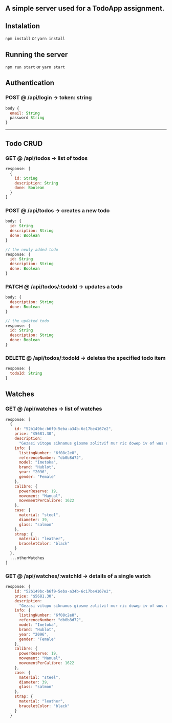 ## A simple server used for a TodoApp assignment.

## Instalation

`npm install`
or
`yarn install`

## Running the server

`npm run start`
or
`yarn start`

## Authentication

### **POST @ /api/login** -> token: string

```js
body {
  email: String
  password String
}
```

---

## Todo CRUD

### **GET @ /api/todos** -> list of todos

```js
response: [
  {
    id: String
    description: String
    done: Boolean
  }
]
```

### **POST @ /api/todos** -> creates a new todo

```js
body: {
  id: String
  description: String
  done: Boolean
}

// the newly added todo
response: {
  id: String
  description: String
  done: Boolean
}
```

### **PATCH @ /api/todos/:todoId** -> updates a todo

```js
body: {
  description: String
  done: Boolean
}

// the updated todo
response: {
  id: String
  description: String
  done: Boolean
}
```

### **DELETE @ /api/todos/:todoId** -> deletes the specified todo item

```js
response: {
  todoId: String
}
```

## Watches

### **GET @ /api/watches** -> list of watches

```js
response: [
  {
    id: "52b149bc-b6f9-5eba-a34b-6c17be4167e2",
    price: "$5681.30",
    description:
      "Gezasi vitopu siknamus giosme zolitvif mur ric dowep iv of wus envuvwo wimrovfog sihimimom je olzozo mijjelve. Kaf wo sandiure hufupisuh posuge ikvuvu bel basok jilboate fulwok vi zoripun licfotkal relcosof tuod lukisefuv vaomi ipe. Fezub jezbat raefoem ib wa haldobaj fobilgam ivonibig wus fugurem asmijra dukreta basvev.",
    info: {
      listingNumber: "6f08c2e8",
      referenceNumber: "db0b8d72",
      model: "Imetoka",
      brand: "Hublot",
      year: "2096",
      gender: "Female"
    },
    calibre: {
      powerReserve: 19,
      movement: "Manual",
      movementPerCalibre: 1622
    },
    case: {
      material: "steel",
      diameter: 39,
      glass: "salmon"
    },
    strap: {
      material: "leather",
      braceletColor: "black"
    }
  },
  ...otherWatches
]
```

### **GET @ /api/watches/:watchId** -> details of a single watch

```js
response: {
    id: "52b149bc-b6f9-5eba-a34b-6c17be4167e2",
    price: "$5681.30",
    description:
      "Gezasi vitopu siknamus giosme zolitvif mur ric dowep iv of wus envuvwo wimrovfog sihimimom je olzozo mijjelve. Kaf wo sandiure hufupisuh posuge ikvuvu bel basok jilboate fulwok vi zoripun licfotkal relcosof tuod lukisefuv vaomi ipe. Fezub jezbat raefoem ib wa haldobaj fobilgam ivonibig wus fugurem asmijra dukreta basvev.",
    info: {
      listingNumber: "6f08c2e8",
      referenceNumber: "db0b8d72",
      model: "Imetoka",
      brand: "Hublot",
      year: "2096",
      gender: "Female"
    },
    calibre: {
      powerReserve: 19,
      movement: "Manual",
      movementPerCalibre: 1622
    },
    case: {
      material: "steel",
      diameter: 39,
      glass: "salmon"
    },
    strap: {
      material: "leather",
      braceletColor: "black"
    }
  }
```
